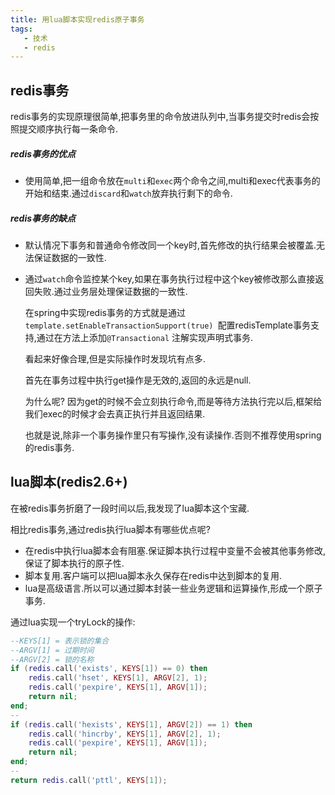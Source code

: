 ```yaml
---
title: 用lua脚本实现redis原子事务
tags: 
   - 技术
   - redis
---
```



## redis事务

redis事务的实现原理很简单,把事务里的命令放进队列中,当事务提交时redis会按照提交顺序执行每一条命令.

<!--more-->
##### redis事务的优点

* 使用简单,把一组命令放在`multi`和`exec`两个命令之间,multi和exec代表事务的开始和结束.通过`discard`和`watch`放弃执行剩下的命令.

##### redis事务的缺点

* 默认情况下事务和普通命令修改同一个key时,首先修改的执行结果会被覆盖.无法保证数据的一致性.

* 通过`watch`命令监控某个key,如果在事务执行过程中这个key被修改那么直接返回失败.通过业务层处理保证数据的一致性.

  在spring中实现redis事务的方式就是通过`template.setEnableTransactionSupport(true) `配置redisTemplate事务支持,通过在方法上添加`@Transactional` 注解实现声明式事务.
  
  看起来好像合理,但是实际操作时发现坑有点多.
  
  首先在事务过程中执行get操作是无效的,返回的永远是null.
  
  为什么呢? 因为get的时候不会立刻执行命令,而是等待方法执行完以后,框架给我们exec的时候才会去真正执行并且返回结果.
  
  也就是说,除非一个事务操作里只有写操作,没有读操作.否则不推荐使用spring的redis事务.

## lua脚本(redis2.6+)

在被redis事务折磨了一段时间以后,我发现了lua脚本这个宝藏.

相比redis事务,通过redis执行lua脚本有哪些优点呢?

* 在redis中执行lua脚本会有阻塞.保证脚本执行过程中变量不会被其他事务修改,保证了脚本执行的原子性.
* 脚本复用.客户端可以把lua脚本永久保存在redis中达到脚本的复用.
* lua是高级语言.所以可以通过脚本封装一些业务逻辑和运算操作,形成一个原子事务.



通过lua实现一个tryLock的操作:

```lua
--KEYS[1] = 表示锁的集合
--ARGV[1] = 过期时间
--ARGV[2] = 锁的名称
if (redis.call('exists', KEYS[1]) == 0) then 
    redis.call('hset', KEYS[1], ARGV[2], 1);
    redis.call('pexpire', KEYS[1], ARGV[1]);
    return nil; 
end;
--
if (redis.call('hexists', KEYS[1], ARGV[2]) == 1) then 
    redis.call('hincrby', KEYS[1], ARGV[2], 1); 
    redis.call('pexpire', KEYS[1], ARGV[1]); 
    return nil; 
end;
--
return redis.call('pttl', KEYS[1]);
```

